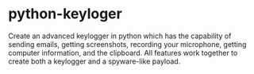 # python-keyloger

Create an advanced keylogger in python which has the capability of sending emails, getting screenshots, recording your microphone, getting computer information, and the clipboard. All features work together to create both a keylogger and a spyware-like payload. 
